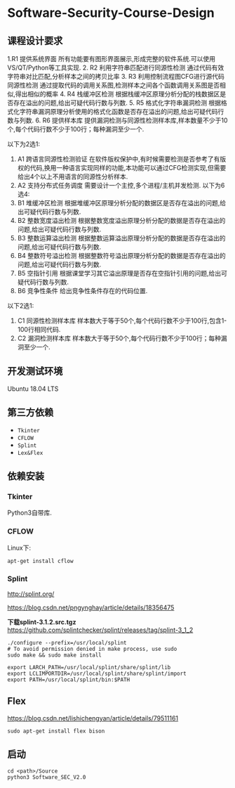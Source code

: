 # Software-Security-Course-Design
## 课程设计要求
1.R1	提供系统界面	所有功能要有图形界面展示,形成完整的软件系统.可以使用VS/QT/Python等工具实现.
2. R2	利用字符串匹配进行同源性检测	通过代码有效字符串对比匹配,分析样本之间的拷贝比率
3. R3	利用控制流程图CFG进行源代码同源性检测	通过提取代码的调用关系图,检测样本之间各个函数调用关系图是否相似,得出相似的概率
4. R4	栈缓冲区检测	根据栈缓冲区原理分析分配的栈数据区是否存在溢出的问题,给出可疑代码行数与列数.
5. R5	格式化字符串漏洞检测	根据格式化字符串漏洞原理分析使用的格式化函数是否存在溢出的问题,给出可疑代码行数与列数.
6. R6	提供样本库	提供漏洞检测与同源性检测样本库,样本数量不少于10个,每个代码行数不少于100行；每种漏洞至少一个.

以下为2选1:
1. A1	跨语言同源性检测验证	在软件版权保护中,有时候需要检测是否参考了有版权的代码,换用一种语言实现同样的功能,本功能可以通过CFG检测实现,但需要给出4个以上不用语言的同源性分析样本.
2. A2	支持分布式任务调度	需要设计一个主控,多个进程/主机并发检测.
以下为6选4:
1. B1	堆缓冲区检测	根据堆缓冲区原理分析分配的数据区是否存在溢出的问题,给出可疑代码行数与列数.
2. B2	整数宽度溢出检测	根据整数宽度溢出原理分析分配的数据是否存在溢出的问题,给出可疑代码行数与列数.
3. B3	整数运算溢出检测	根据整数运算溢出原理分析分配的数据是否存在溢出的问题,给出可疑代码行数与列数.
4. B4	整数符号溢出检测	根据整数符号溢出原理分析分配的数据是否存在溢出的问题,给出可疑代码行数与列数.
5. B5	空指针引用	根据课堂学习其它溢出原理是否存在空指针引用的问题,给出可疑代码行数与列数.
6. B6	竞争性条件	给出竞争性条件存在的代码位置.

以下2选1:
1. C1	同源性检测样本库	样本数大于等于50个,每个代码行数不少于100行,包含1-100行相同代码.
2. C2	漏洞检测样本库	样本数大于等于50个,每个代码行数不少于100行；每种漏洞至少一个.


## 开发测试环境
Ubuntu 18.04 LTS
## 第三方依赖
- `Tkinter`
- `CFLOW`
- `Splint`
- `Lex&Flex`

## 依赖安装
### Tkinter
Python3自带库.
### CFLOW
Linux下:
```
apt-get install cflow
```
### Splint
http://splint.org/

https://blog.csdn.net/pngynghay/article/details/18356475

**下载splint-3.1.2.src.tgz**
https://github.com/splintchecker/splint/releases/tag/splint-3_1_2

```
./configure --prefix=/usr/local/splint
# To avoid permission denied in make process, use sudo
sudo make && sudo make install 
```
```
export LARCH_PATH=/usr/local/splint/share/splint/lib
export LCLIMPORTDIR=/usr/local/splint/share/splint/import
export PATH=/usr/local/splint/bin:$PATH 
```
## Flex
https://blog.csdn.net/lishichengyan/article/details/79511161

```
sudo apt-get install flex bison
```
## 启动
```shell
cd <path>/Source
python3 Software_SEC_V2.0
```

